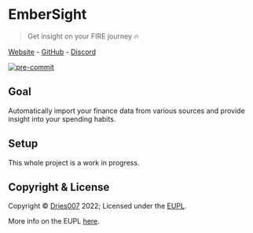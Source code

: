 # EmberSight
> Get insight on your FIRE journey 🔥

[Website](https://EmberSight.com) - [GitHub](https://github.com/EmberSight) - [Discord](https://discord.gg/W8hgu6jFuK)

[![pre-commit](https://img.shields.io/badge/pre--commit-enabled-brightgreen?logo=pre-commit&logoColor=white)](https://github.com/pre-commit/pre-commit)

## Goal

Automatically import your finance data from various sources and provide insight into your spending habits.

## Setup

This whole project is a work in progress.

## Copyright & License

Copyright © [Dries007](https://dries007.net) 2022; Licensed under the [EUPL](./LICENSE.txt).

More info on the EUPL [here](https://choosealicense.com/licenses/eupl-1.2/#).
